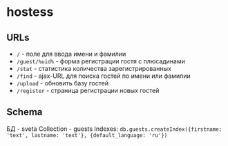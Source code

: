 # hostess

## URLs

* `/` - поле для ввода имени и фамилии
* `/guest/%uid%` - форма регистрации гостя с плюсадинами
* `/stat` - статистика количества зарегистрированных
* `/find` - ajax-URL для поиска гостей по имени или фамилии
* `/upload` - обновить базу гостей
* `/register` - страница регистрации новых гостей

## Schema

БД - sveta
Collection - guests
Indexes: `db.guests.createIndex({firstname: 'text', lastname: 'text'}, {default_language: 'ru'})`

